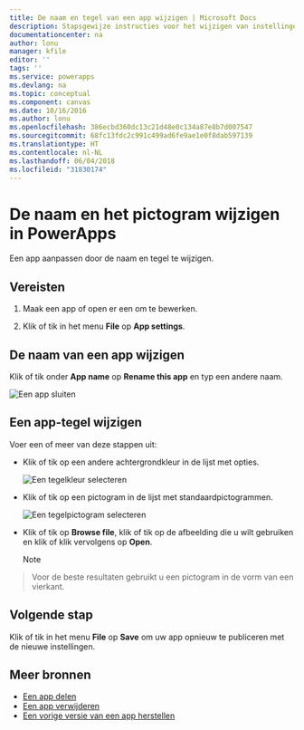 ```yaml
---
title: De naam en tegel van een app wijzigen | Microsoft Docs
description: Stapsgewijze instructies voor het wijzigen van instellingen, zoals de naam en het pictogram
documentationcenter: na
author: lonu
manager: kfile
editor: ''
tags: ''
ms.service: powerapps
ms.devlang: na
ms.topic: conceptual
ms.component: canvas
ms.date: 10/16/2016
ms.author: lonu
ms.openlocfilehash: 386ecbd360dc13c21d48e0c134a87e8b7d007547
ms.sourcegitcommit: 68fc13fdc2c991c499ad6fe9ae1e0f8dab597139
ms.translationtype: HT
ms.contentlocale: nl-NL
ms.lasthandoff: 06/04/2018
ms.locfileid: "31830174"
---
```

# <a name="change-app-name-and-icon-in-powerapps"></a>De naam en het pictogram wijzigen in PowerApps
Een app aanpassen door de naam en tegel te wijzigen.

## <a name="prerequisites"></a>Vereisten
1. Maak een app of open er een om te bewerken.

2. Klik of tik in het menu **File** op **App settings**.

## <a name="rename-an-app"></a>De naam van een app wijzigen
Klik of tik onder **App name** op **Rename this app** en typ een andere naam.

![Een app sluiten](./media/set-name-tile/rename-app.png)

## <a name="change-an-app-tile"></a>Een app-tegel wijzigen
Voer een of meer van deze stappen uit:

* Klik of tik op een andere achtergrondkleur in de lijst met opties.

    ![Een tegelkleur selecteren](./media/set-name-tile/tile-colors.png)

* Klik of tik op een pictogram in de lijst met standaardpictogrammen.

    ![Een tegelpictogram selecteren](./media/set-name-tile/tile-icons.png)

* Klik of tik op **Browse file**, klik of tik op de afbeelding die u wilt gebruiken en klik of klik vervolgens op **Open**.

    > [!NOTE]
> Voor de beste resultaten gebruikt u een pictogram in de vorm van een vierkant.

## <a name="next-step"></a>Volgende stap
Klik of tik in het menu **File** op **Save** om uw app opnieuw te publiceren met de nieuwe instellingen.

## <a name="more-resources"></a>Meer bronnen
* [Een app delen](share-app.md)
* [Een app verwijderen](delete-app.md)
* [Een vorige versie van een app herstellen](restore-an-app.md)
